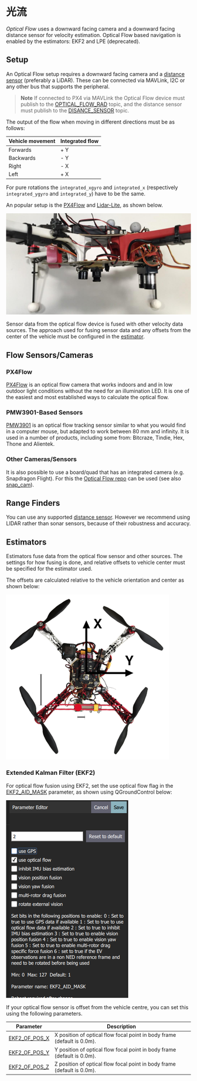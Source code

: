 # 光流

*Optical Flow* uses a downward facing camera and a downward facing distance sensor for velocity estimation. Optical Flow based navigation is enabled by the estimators: EKF2 and LPE (deprecated).

## Setup

An Optical Flow setup requires a downward facing camera and a [distance sensor](../sensor/rangefinders.md) (preferably a LiDAR). These can be connected via MAVLink, I2C or any other bus that supports the peripheral.

> **Note** If connected to PX4 via MAVLink the Optical Flow device must publish to the [OPTICAL_FLOW_RAD](https://mavlink.io/en/messages/common.html#OPTICAL_FLOW_RAD) topic, and the distance sensor must publish to the [DISANCE_SENSOR](https://mavlink.io/en/messages/common.html#DISTANCE_SENSOR) topic.

The output of the flow when moving in different directions must be as follows:

| Vehicle movement | Integrated flow |
| ---------------- | --------------- |
| Forwards         | + Y             |
| Backwards        | - Y             |
| Right            | - X             |
| Left             | + X             |

For pure rotations the `integrated_xgyro` and `integrated_x` (respectively `integrated_ygyro` and `integrated_y`) have to be the same.

An popular setup is the [PX4Flow](../sensor/px4flow.md) and [Lidar-Lite](../sensor/lidar_lite.md), as shown below.

![Optical flow lidar attached](../../assets/hardware/sensors/optical_flow/flow_lidar_attached.jpg)

Sensor data from the optical flow device is fused with other velocity data sources. The approach used for fusing sensor data and any offsets from the center of the vehicle must be configured in the [estimator](#estimators).

## Flow Sensors/Cameras

### PX4Flow

[PX4Flow](../sensor/px4flow.md) is an optical flow camera that works indoors and and in low outdoor light conditions without the need for an illumination LED. It is one of the easiest and most established ways to calculate the optical flow.

### PMW3901-Based Sensors

[PMW3901](../sensor/pmw3901.md) is an optical flow tracking sensor similar to what you would find in a computer mouse, but adapted to work between 80 mm and infinity. It is used in a number of products, including some from: Bitcraze, Tindie, Hex, Thone and Alientek.

### Other Cameras/Sensors

It is also possible to use a board/quad that has an integrated camera (e.g. Snapdragon Flight). For this the [Optical Flow repo](https://github.com/PX4/OpticalFlow) can be used (see also [snap_cam](https://github.com/PX4/snap_cam)).

## Range Finders

You can use any supported [distance sensor](../sensor/rangefinders.md). However we recommend using LIDAR rather than sonar sensors, because of their robustness and accuracy.

## Estimators

Estimators fuse data from the optical flow sensor and other sources. The settings for how fusing is done, and relative offsets to vehicle center must be specified for the estimator used.

The offsets are calculated relative to the vehicle orientation and center as shown below:

![Optical Flow offsets](../../assets/hardware/sensors/optical_flow/px4flow_offset.png)

<span id="ekf2"></span>

### Extended Kalman Filter (EKF2)

For optical flow fusion using EKF2, set the use optical flow flag in the [EKF2_AID_MASK](../advanced_config/parameter_reference.md#EKF2_AID_MASK) parameter, as shown using QGroundControl below:

![QGroundControl - Calibrate Sensors](../../assets/ekf2/qgc_ekf2_enable_flow.png)

If your optical flow sensor is offset from the vehicle centre, you can set this using the following parameters.

| Parameter                                                                                           | Description                                                             |
| --------------------------------------------------------------------------------------------------- | ----------------------------------------------------------------------- |
| <span id="EKF2_OF_POS_X"></span>[EKF2_OF_POS_X](../advanced_config/parameter_reference.md#EKF2_OF_POS_X) | X position of optical flow focal point in body frame (default is 0.0m). |
| <span id="EKF2_OF_POS_Y"></span>[EKF2_OF_POS_Y](../advanced_config/parameter_reference.md#EKF2_OF_POS_Y) | Y position of optical flow focal point in body frame (default is 0.0m). |
| <span id="EKF2_OF_POS_Z"></span>[EKF2_OF_POS_Z](../advanced_config/parameter_reference.md#EKF2_OF_POS_Z) | Z position of optical flow focal point in body frame (default is 0.0m). |